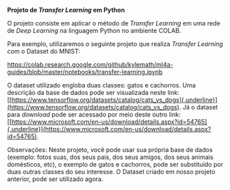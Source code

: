 **Projeto de *Transfer Learning* em Python**

O projeto consiste em aplicar o método de *Transfer Learning* em uma
rede de *Deep Learning* na linguagem Python no ambiente COLAB.

Para exemplo, utilizaremos o seguinte projeto que realiza *Transfer
Learning* com o Dataset do MNIST:

https://colab.research.google.com/github/kylemath/ml4a-guides/blob/master/notebooks/transfer-learning.ipynb

O dataset utilizado engloba duas classes: gatos e cachorros. Uma
descrição da base de dados pode ser visualizada neste link:
[[https://www.tensorflow.org/datasets/catalog/cats_vs_dogs]{.underline}](https://www.tensorflow.org/datasets/catalog/cats_vs_dogs).
Já o dataset para *download* pode ser acessado por meio deste outro
link:
[[https://www.microsoft.com/en-us/download/details.aspx?id=54765]{.underline}](https://www.microsoft.com/en-us/download/details.aspx?id=54765).

Observações: Neste projeto, você pode usar sua própria base de dados
(exemplo: fotos suas, dos seus pais, dos seus amigos, dos seus animais
domésticos, etc), o exemplo de gatos e cachorros, pode ser substituído
por duas outras classes do seu interesse. O Dataset criado em nosso
projeto anterior, pode ser utilizado agora.
